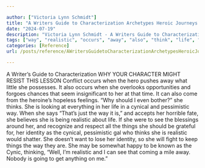 ```yaml
---

author: ["Victoria Lynn Schmidt"]
title: "A Writers Guide to Characterization Archetypes Heroic Journeys and Other Elements of Dynamic Character Development - part0014_split_003.html"
date: "2024-07-19"
description: "Victoria Lynn Schmidt - A Writers Guide to Characterization Archetypes Heroic Journeys and Other Elements of Dynamic Character Development"
tags: ["way", "realistic", "occurs", "away", "also", "think", "life", "cynical", "pessimistic", "see", "thing", "identity", "writer", "guide", "characterization", "character", "might", "resist", "lesson", "conflict", "hero", "push", "little", "posse", "overlook"]
categories: [Reference]
url: /posts/reference/AWritersGuidetoCharacterizationArchetypesHeroicJourneysandOtherElementsofDynamicCharacterDevelopment-part0014split003html

---
```



A Writer’s Guide to Characterization
WHY YOUR CHARACTER MIGHT RESIST THIS LESSON
Conflict occurs when the hero pushes away what little she possesses. It also occurs when she overlooks opportunities and forgoes chances that seem insignificant to her at that time.
It can also come from the heroine’s hopeless feelings. “Why should I even bother?” she thinks. She is looking at everything in her life in a cynical and pessimistic way. When she says “That’s just the way it is,” and accepts her horrible fate, she believes she is being realistic about life.
If she were to see the blessings around her, and recognize and respect all the things she should be grateful for, her identity as the cynical, pessimistic gal who thinks she is realistic would shatter. She doesn’t want to lose her identity, so she will fight to keep things the way they are. She may be somewhat happy to be known as the Cynic, thinking, “Well, I’m realistic and I can see that coming a mile away. Nobody is going to get anything on me.”
